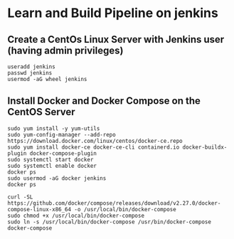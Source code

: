 # Learn and Build Pipeline on jenkins

## Create a CentOs Linux Server with Jenkins user (having admin privileges)
```shell
useradd jenkins
passwd jenkins
usermod -aG wheel jenkins
```

## Install Docker and Docker Compose on the CentOS Server
```shell
sudo yum install -y yum-utils
sudo yum-config-manager --add-repo https://download.docker.com/linux/centos/docker-ce.repo
sudo yum install docker-ce docker-ce-cli containerd.io docker-buildx-plugin docker-compose-plugin
sudo systemctl start docker
sudo systemctl enable docker
docker ps
sudo usermod -aG docker jenkins
docker ps

curl -SL https://github.com/docker/compose/releases/download/v2.27.0/docker-compose-linux-x86_64 -o /usr/local/bin/docker-compose
sudo chmod +x /usr/local/bin/docker-compose
sudo ln -s /usr/local/bin/docker-compose /usr/bin/docker-compose
docker-compose
```

